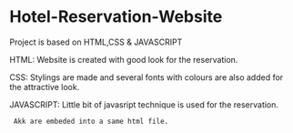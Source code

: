 # Hotel-Reservation-Website

Project is based on HTML,CSS & JAVASCRIPT

HTML:
   Website is created with good look for the reservation.

CSS:
  Stylings are made and several fonts with colours are also added for the attractive look.

JAVASCRIPT:
  Little bit of javasript technique is used for the reservation.

     Akk are embeded into a same html file.
